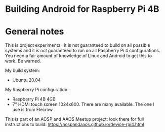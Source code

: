 # Building Android for Raspberry Pi 4B

# General notes
This is project experimental; it is not guaranteed to build on all possible
systems and it is not guaranteed to run on all Raspberry Pi 4 configurations.
You need a fair amount of knowledge of Linux and Android to get this to work.
Be warned.

My build system:
 - Ubuntu 20.04

My Raspberry Pi configuration:
 - Raspberry Pi 4B 4GB
 - 7" HDMI touch screen 1024x600. There are many available. The one I use
   is from Elecrow

This is part of an AOSP and AAOS Meetup project: look there for full instructions
to build: <https://aospandaaos.github.io/device-rpi4.html>


